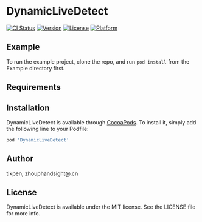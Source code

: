 # DynamicLiveDetect

[![CI Status](https://img.shields.io/travis/tikpen/DynamicLiveDetect.svg?style=flat)](https://travis-ci.org/tikpen/DynamicLiveDetect)
[![Version](https://img.shields.io/cocoapods/v/DynamicLiveDetect.svg?style=flat)](https://cocoapods.org/pods/DynamicLiveDetect)
[![License](https://img.shields.io/cocoapods/l/DynamicLiveDetect.svg?style=flat)](https://cocoapods.org/pods/DynamicLiveDetect)
[![Platform](https://img.shields.io/cocoapods/p/DynamicLiveDetect.svg?style=flat)](https://cocoapods.org/pods/DynamicLiveDetect)

## Example

To run the example project, clone the repo, and run `pod install` from the Example directory first.

## Requirements

## Installation

DynamicLiveDetect is available through [CocoaPods](https://cocoapods.org). To install
it, simply add the following line to your Podfile:

```ruby
pod 'DynamicLiveDetect'
```

## Author

tikpen, zhouphandsight@.cn

## License

DynamicLiveDetect is available under the MIT license. See the LICENSE file for more info.
